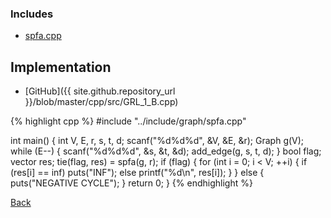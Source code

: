 

### Includes

- [spfa.cpp](../include/graph/spfa)

## Implementation

- [GitHub]({{ site.github.repository_url }}/blob/master/cpp/src/GRL_1_B.cpp)

{% highlight cpp %}
#include "../include/graph/spfa.cpp"

int main() {
  int V, E, r, s, t, d;
  scanf("%d%d%d", &V, &E, &r);
  Graph g(V);
  while (E--) {
    scanf("%d%d%d", &s, &t, &d);
    add_edge(g, s, t, d);
  }
  bool flag;
  vector<int> res;
  tie(flag, res) = spfa(g, r);
  if (flag) {
    for (int i = 0; i < V; ++i) {
      if (res[i] == inf<int>) puts("INF");
      else printf("%d\n", res[i]);
    }
  }
  else {
    puts("NEGATIVE CYCLE");
  }
  return 0;
}
{% endhighlight %}

[Back](..)
